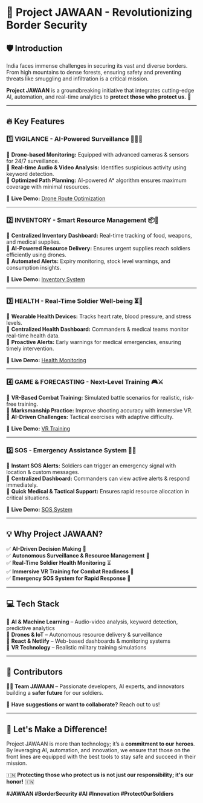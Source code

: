 # 🚀 Project JAWAAN - Revolutionizing Border Security

## 🛡️ Introduction
India faces immense challenges in securing its vast and diverse borders. From high mountains to dense forests, ensuring safety and preventing threats like smuggling and infiltration is a critical mission.

**Project JAWAAN** is a groundbreaking initiative that integrates cutting-edge AI, automation, and real-time analytics to **protect those who protect us.** 💙

---

## 🔥 Key Features
### 1️⃣ **VIGILANCE - AI-Powered Surveillance** 🕵️‍♂️🚁
🔹 **Drone-based Monitoring:** Equipped with advanced cameras & sensors for 24/7 surveillance.  
🔹 **Real-time Audio & Video Analysis:** Identifies suspicious activity using keyword detection.  
🔹 **Optimized Path Planning:** AI-powered A* algorithm ensures maximum coverage with minimal resources.  

🔗 **Live Demo:** [Drone Route Optimization](https://droneroute.netlify.app/)

---

### 2️⃣ **INVENTORY - Smart Resource Management** 📦🔄
🔹 **Centralized Inventory Dashboard:** Real-time tracking of food, weapons, and medical supplies.  
🔹 **AI-Powered Resource Delivery:** Ensures urgent supplies reach soldiers efficiently using drones.  
🔹 **Automated Alerts:** Expiry monitoring, stock level warnings, and consumption insights.  

🔗 **Live Demo:** [Inventory System](https://jawaninventory.netlify.app/)

---

### 3️⃣ **HEALTH - Real-Time Soldier Well-being** ⏳💓
🔹 **Wearable Health Devices:** Tracks heart rate, blood pressure, and stress levels.  
🔹 **Centralized Health Dashboard:** Commanders & medical teams monitor real-time health data.  
🔹 **Proactive Alerts:** Early warnings for medical emergencies, ensuring timely intervention.  

🔗 **Live Demo:** [Health Monitoring](https://jawaan.netlify.app/)

---

### 4️⃣ **GAME & FORECASTING - Next-Level Training** 🎮⚔️
🔹 **VR-Based Combat Training:** Simulated battle scenarios for realistic, risk-free training.  
🔹 **Marksmanship Practice:** Improve shooting accuracy with immersive VR.  
🔹 **AI-Driven Challenges:** Tactical exercises with adaptive difficulty.

🔗 **Live Demo:** [VR Training](https://jawan.netlify.app/)

---

### 5️⃣ **SOS - Emergency Assistance System** 🚨📍
🔹 **Instant SOS Alerts:** Soldiers can trigger an emergency signal with location & custom messages.  
🔹 **Centralized Dashboard:** Commanders can view active alerts & respond immediately.  
🔹 **Quick Medical & Tactical Support:** Ensures rapid resource allocation in critical situations.  

🔗 **Live Demo:** [SOS System](https://ssjawaan.netlify.app/)

---

## 💡 **Why Project JAWAAN?**
✅ **AI-Driven Decision Making** 🤖  
✅ **Autonomous Surveillance & Resource Management** 🚀  
✅ **Real-Time Soldier Health Monitoring** ⏳  
✅ **Immersive VR Training for Combat Readiness** 🎯  
✅ **Emergency SOS System for Rapid Response** 🔴

---

## 💻 **Tech Stack**
🔸 **AI & Machine Learning** – Audio-video analysis, keyword detection, predictive analytics  
🔸 **Drones & IoT** – Autonomous resource delivery & surveillance  
🔸 **React & Netlify** – Web-based dashboards & monitoring systems  
🔸 **VR Technology** – Realistic military training simulations  

---

## 🤝 **Contributors**
👨‍💻 **Team JAWAAN** – Passionate developers, AI experts, and innovators building a **safer future** for our soldiers.  

📩 **Have suggestions or want to collaborate?** Reach out to us!

---

## 🚀 **Let's Make a Difference!**
Project JAWAAN is more than technology; it’s a **commitment to our heroes**. By leveraging AI, automation, and innovation, we ensure that those on the front lines are equipped with the best tools to stay safe and succeed in their mission.

🇮🇳 **Protecting those who protect us is not just our responsibility; it's our honor!** 🇮🇳  

**#JAWAAN #BorderSecurity #AI #Innovation #ProtectOurSoldiers**

